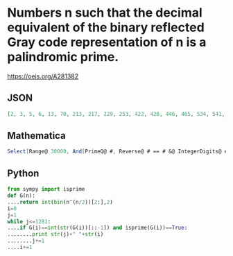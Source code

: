 # Numbers n such that the decimal equivalent of the binary reflected Gray code representation of n is a palindromic prime\.
https://oeis.org/A281382
## JSON
```JSON
[2, 3, 5, 6, 13, 70, 213, 217, 229, 253, 422, 426, 446, 465, 534, 541, 705, 741, 857, 869, 8441, 8481, 9190, 9221, 9293, 10210, 10349, 10453, 10929, 11049, 12006, 12281, 12329, 12721, 12793, 14109, 14282, 20578, 20934, 21009, 21629, 21701, 22810, 22866, 23221, 23421, 28705, 29397]
```
## Mathematica
```Mathematica
Select[Range@ 30000, And[PrimeQ@ #, Reverse@ # == # &@ IntegerDigits@ #] &@ BitXor[#, Floor[#/2]] &] (* _Michael De Vlieger_, Mar 30 2017 *)
```
## Python
```Python
from sympy import isprime
def G(n):
....return int(bin(n^(n/2))[2:],2)
i=0
j=1
while j<=1281:
....if G(i)==int(str(G(i))[::-1]) and isprime(G(i))==True:
........print str(j)+" "+str(i)
........j+=1
....i+=1
```
